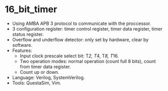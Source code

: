 # 16_bit_timer
- Using AMBA APB 3 protocol to communicate with the proccessor.
- 3 configuration register: timer control register, timer data register, timer status register.
- Overflow and underflow detector: only set by hardware, clear by software.
- Features:
  - Input clock prescale select bit: T*2, T*4, T*8, T*16.
  - Two operation modes: normal operation (count full 8 bits), count from timer data register.
  - Count up or down.
- Language: Verilog, SystemVerilog.
- Tools: QuestaSim, Vim.
